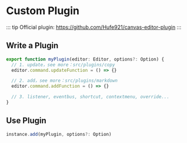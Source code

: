 # Custom Plugin

::: tip
Official plugin: https://github.com/Hufe921/canvas-editor-plugin
:::

## Write a Plugin

```javascript
export function myPlugin(editor: Editor, options?: Option) {
  // 1. update，see more：src/plugins/copy
  editor.command.updateFunction = () => {}

  // 2. add，see more：src/plugins/markdown
  editor.command.addFunction = () => {}

  // 3. listener, eventbus, shortcut, contextmenu, override...
}
```

## Use Plugin

```javascript
instance.add(myPlugin, options?: Option)
```
